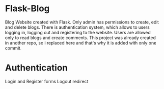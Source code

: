 # Flask-Blog
Blog Website created with Flask. Only admin has permissions to create, edit and delete blogs. There is authentication system, which allows to users logging in, logging out and registering to the website. Users are allowed only to read blogs and create comments.
This project was already created in another repo, so i replaced here and that's why it is added with only one commit.

# Authentication
Login and Register forms
Logout redirect
